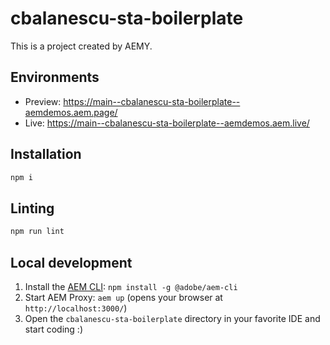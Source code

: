 # cbalanescu-sta-boilerplate

This is a project created by AEMY.

## Environments

- Preview: https://main--cbalanescu-sta-boilerplate--aemdemos.aem.page/
- Live: https://main--cbalanescu-sta-boilerplate--aemdemos.aem.live/

## Installation

```sh
npm i
```

## Linting

```sh
npm run lint
```

## Local development

1. Install the [AEM CLI](https://github.com/adobe/helix-cli): `npm install -g @adobe/aem-cli`
1. Start AEM Proxy: `aem up` (opens your browser at `http://localhost:3000/`)
1. Open the `cbalanescu-sta-boilerplate` directory in your favorite IDE and start coding :)